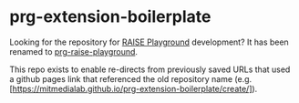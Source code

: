 # prg-extension-boilerplate

Looking for the repository for [RAISE Playground](https://playground.raise.mit.edu/) development? It has been renamed to [prg-raise-playground](https://github.com/mitmedialab/prg-raise-playground).

This repo exists to enable re-directs from previously saved URLs that used a github pages link that referenced the old repository name (e.g. [https://mitmedialab.github.io/prg-extension-boilerplate/create/]).